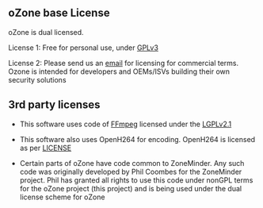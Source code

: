 oZone base License
---------------------------

oZone is dual licensed. 

License 1: Free for personal use, under [GPLv3](http://www.gnu.org/licenses/gpl-3.0.en.html)

License 2: Please send us an <a href="mailto:hey@ozone.network">email</a> for licensing for commercial terms. Ozone is intended for developers and OEMs/ISVs building their own security solutions

3rd party licenses
-------------------
* This software uses code of <a href=http://ffmpeg.org>FFmpeg</a> licensed under the <a href=http://www.gnu.org/licenses/old-licenses/lgpl-2.1.html>LGPLv2.1</a> 
* This software also uses OpenH264 for encoding. OpenH264 is licensed as per [LICENSE](https://github.com/cisco/openh264/blob/master/LICENSE)

* Certain parts of oZone have code common to ZoneMinder. Any such code was originally developed by Phil Coombes for the ZoneMinder project. Phil has granted all rights to use this code under nonGPL terms for the oZone project (this project) and is being used under the dual license scheme for oZone
